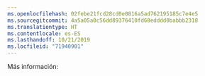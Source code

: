 ```yaml
---
ms.openlocfilehash: 02febe21fcd28cd0e0816a5ad762195185c7e4e5
ms.sourcegitcommit: 4a5a05a0c56dd89376410fd68edddd0babbb2318
ms.translationtype: HT
ms.contentlocale: es-ES
ms.lasthandoff: 10/21/2019
ms.locfileid: "71940901"
---
```

Más información:
